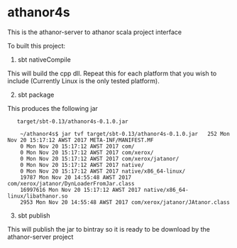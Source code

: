 # athanor4s

This is the athanor-server to athanor scala project interface 

To built this project: 

   1. sbt nativeCompile

   This will build the cpp dll. Repeat this for each platform that you wish to include 
   (Currently Linux is the only tested platform). 

   2. sbt package 
   
   This produces the following jar
   
       target/sbt-0.13/athanor4s-0.1.0.jar

        ~/athanor4s$ jar tvf target/sbt-0.13/athanor4s-0.1.0.jar   252 Mon Nov 20 15:17:12 AWST 2017 META-INF/MANIFEST.MF
        0 Mon Nov 20 15:17:12 AWST 2017 com/
        0 Mon Nov 20 15:17:12 AWST 2017 com/xerox/
        0 Mon Nov 20 15:17:12 AWST 2017 com/xerox/jatanor/
        0 Mon Nov 20 15:17:12 AWST 2017 native/
        0 Mon Nov 20 15:17:12 AWST 2017 native/x86_64-linux/
        19787 Mon Nov 20 14:55:48 AWST 2017 com/xerox/jatanor/DynLoaderFromJar.class
        16997616 Mon Nov 20 15:17:12 AWST 2017 native/x86_64-linux/libathanor.so
        2953 Mon Nov 20 14:55:48 AWST 2017 com/xerox/jatanor/JAtanor.class

   3. sbt publish

   This will publish the jar to bintray so it is ready to be download by the athanor-server project 
    
  
